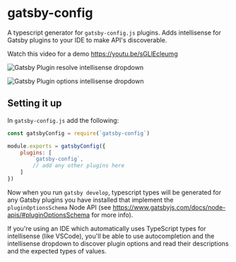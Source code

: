 # gatsby-config
 A typescript generator for `gatsby-config.js` plugins. Adds intellisense for Gatsby plugins to your IDE to make API's discoverable.
 
Watch this video for a demo https://youtu.be/sGLlEcleumg

![Gatsby Plugin resolve intellisense dropdown](https://github.com/TylerBarnes/gatsby-config/blob/assets/resolve-intellisense.png)

![Gatsby Plugin options intellisense dropdown](https://github.com/TylerBarnes/gatsby-config/blob/assets/options-intellisense.png)

## Setting it up

In `gatsby-config.js` add the following:

```js
const gatsbyConfig = require(`gatsby-config`)

module.exports = gatsbyConfig({
    plugins: [
        `gatsby-config`,
        // add any other plugins here
    ]
})
```

Now when you run `gatsby develop`, typescript types will be generated for any Gatsby plugins you have installed that implement the `pluginOptionsSchema` Node API (see https://www.gatsbyjs.com/docs/node-apis/#pluginOptionsSchema for more info).

If you're using an IDE which automatically uses TypeScript types for intellisense (like VSCode), you'll be able to use autocompletion and the intellisense dropdown to discover plugin options and read their descriptions and the expected types of values.

